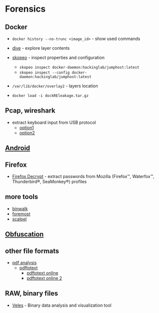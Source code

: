 # Forensics

## Docker

- `docker history --no-trunc <image_id>` - show used commands
- [dive](https://github.com/wagoodman/dive) - explore layer contents
- [skopeo](https://github.com/containers/skopeo) - inspect properties and configuration
  - `skopeo inspect docker-daemon:hackinglab/jumphost:latest`
  - `skopeo inspect --config docker-daemon:hackinglab/jumphost:latest`
- `/var/lib/docker/overlay2` - layers location

- `docker load -i dockREleakage.tar.gz`

## Pcap, wireshark

- extract keyboard input from USB protocol
  - [option1](pcap/parse-keyboard-1.py)
  - [option2](pcap/parse-keyboard-2.py)

## [Android](./android.md)

## Firefox

- [Firefox Decrypt](https://github.com/unode/firefox_decrypt) - extract passwords from Mozilla (Firefox™, Waterfox™, Thunderbird®, SeaMonkey®) profiles

## more tools

- [binwalk](https://github.com/ReFirmLabs/binwalk)
- [foremost](https://www.kali.org/tools/foremost/#tool-documentation)
- [scalpel](https://github.com/sleuthkit/scalpel)

## [Obfuscation](./obfuscation.md)

## other file formats

- [pdf analysis](https://book.hacktricks.xyz/generic-methodologies-and-resources/basic-forensic-methodology/specific-software-file-type-tricks/pdf-file-analysis)
  - [pdftotext](https://github.com/spatie/pdf-to-text)
    - [pdftotext online](https://smallpdf.com/blog/pdf-to-text)
    - [pdftotext online 2](https://pdftotext.com/)

## RAW, binary files

- [Veles](https://codisec.com/veles/) - Binary data analysis and visualization tool


